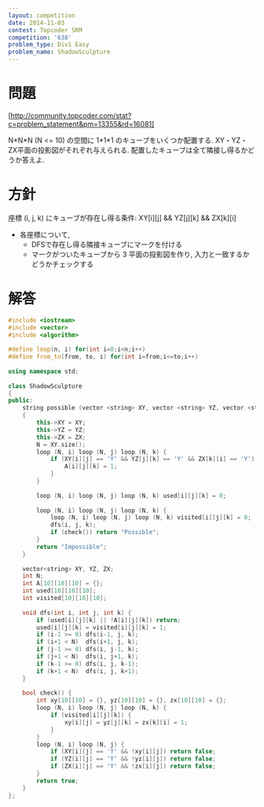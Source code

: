 ```yaml
---
layout: competition
date: 2014-11-03
contest: Topcoder SRM
competition: '638'
problem_type: Div1 Easy
problem_name: ShadowSculpture
---
```


# 問題

[http://community.topcoder.com/stat?c=problem_statement&pm=13355&rd=16081]

N\*N\*N (N <= 10) の空間に 1\*1\*1 のキューブをいくつか配置する. XY・YZ・ZX平面の投影図がそれぞれ与えられる. 配置したキューブは全て隣接し得るかどうか答えよ.

# 方針

座標 (i, j, k) にキューブが存在し得る条件: XY[i][j] && YZ[j][k] && ZX[k][i]

- 各座標について,
    - DFSで存在し得る隣接キューブにマークを付ける
    - マークがついたキューブから 3 平面の投影図を作り, 入力と一致するかどうかチェックする

# 解答
```cpp
#include <iostream>
#include <vector>
#include <algorithm>
 
#define loop(n, i) for(int i=0;i<n;i++)
#define from_to(from, to, i) for(int i=from;i<=to;i++)
 
using namespace std;
 
class ShadowSculpture
{
public:
    string possible (vector <string> XY, vector <string> YZ, vector <string> ZX)
    {
        this->XY = XY;
        this->YZ = YZ;
        this->ZX = ZX;
        N = XY.size();
        loop (N, i) loop (N, j) loop (N, k) {
            if (XY[i][j] == 'Y' && YZ[j][k] == 'Y' && ZX[k][i] == 'Y') {
                A[i][j][k] = 1;
            }
        }
 
        loop (N, i) loop (N, j) loop (N, k) used[i][j][k] = 0;
 
        loop (N, i) loop (N, j) loop (N, k) {
            loop (N, i) loop (N, j) loop (N, k) visited[i][j][k] = 0;
            dfs(i, j, k);
            if (check()) return "Possible";
        }
        return "Impossible";
    }
 
    vector<string> XY, YZ, ZX;
    int N;
    int A[10][10][10] = {};
    int used[10][10][10];
    int visited[10][10][10];
 
    void dfs(int i, int j, int k) {
        if (used[i][j][k] || !A[i][j][k]) return;
        used[i][j][k] = visited[i][j][k] = 1;
        if (i-1 >= 0) dfs(i-1, j, k);
        if (i+1 < N)  dfs(i+1, j, k);
        if (j-1 >= 0) dfs(i, j-1, k);
        if (j+1 < N)  dfs(i, j+1, k);
        if (k-1 >= 0) dfs(i, j, k-1);
        if (k+1 < N)  dfs(i, j, k+1);
    }
 
    bool check() {
        int xy[10][10] = {}, yz[10][10] = {}, zx[10][10] = {};
        loop (N, i) loop (N, j) loop (N, k) {
            if (visited[i][j][k]) {
                xy[i][j] = yz[j][k] = zx[k][i] = 1;
            }
        }
        loop (N, i) loop (N, j) {
            if (XY[i][j] == 'Y' && !xy[i][j]) return false;
            if (YZ[i][j] == 'Y' && !yz[i][j]) return false;
            if (ZX[i][j] == 'Y' && !zx[i][j]) return false;
        }
        return true;
    }
};
```
